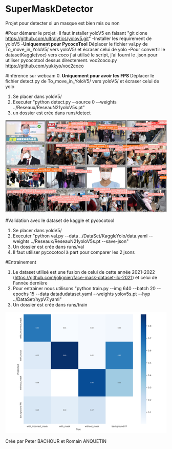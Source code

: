 # SuperMaskDetector
Projet pour detecter si un masque est bien mis ou non

#Pour démarer le projet
-Il faut installer yoloV5 en faisant "git clone https://github.com/ultralytics/yolov5.git"
-Installer les requirement de yoloV5
-**Uniquement pour PycocoTool** Déplacer le fichier val.py de To_move_in_YoloV5/ vers yoloV5/ et écraser celui de yolo
-Pour convertir le datasetKaggle(voc) vers coco j'ai utilisé le script, j'ai fourni le .json pour utiliser pycocotool dessus directement. voc2coco.py https://github.com/yukkyo/voc2coco

#Inférence sur webcam
0. **Uniquement pour avoir les FPS** Déplacer le fichier detect.py de To_move_in_YoloV5/ vers yoloV5/ et écraser celui de yolo
1. Se placer dans yoloV5/
2. Executer "python detect.py --source 0 --weights ../Reseaux/ReseauN21yoloV5s.pt"
4. un dossier est crée dans runs/detect

![Exemple](exemple.jpg)

#Validation avec le dataset de kaggle et pycocotool
1. Se placer dans yoloV5/
2. Executer "python val.py --data ../DataSet/KaggleYolo/data.yaml --weights ../Reseaux/ReseauN21yoloV5s.pt --save-json"
3. Un dossier est crée dans runs/val
4. Il faut utiliser pycocotool à part pour comparer les 2 jsons

#Entrainement
1. Le dataset utilisé est une fusion de celui de cette année 2021-2022 (https://github.com/jolignier/face-mask-dataset-ilc-2021)  et celui de l'année dernière
2. Pour entrainer nous utilisons "python train.py --img 640 --batch 20 --epochs 15 --data datadudataset.yaml --weights yolov5s.pt --hyp ../DataSet/hypV7.yaml"
3. Un dossier est crée dans runs/train

![ModelExemple](conf.png)

Crée par Peter BACHOUR et Romain ANQUETIN
